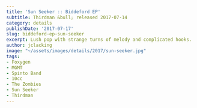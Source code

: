 ```yaml
---
title: 'Sun Seeker :: Biddeford EP'
subtitle: Thirdman &bull; released 2017-07-14
category: details
publishDate: '2017-07-17'
slug: biddeford-ep-sun-seeker
excerpt: Lush pop with strange turns of melody and complicated hooks.
author: jclacking
image: "~/assets/images/details/2017/sun-seeker.jpg"
tags:
- Foxygen
- MGMT
- Spinto Band
- 10cc
- The Zombies
- Sun Seeker
- Thirdman
---
```


